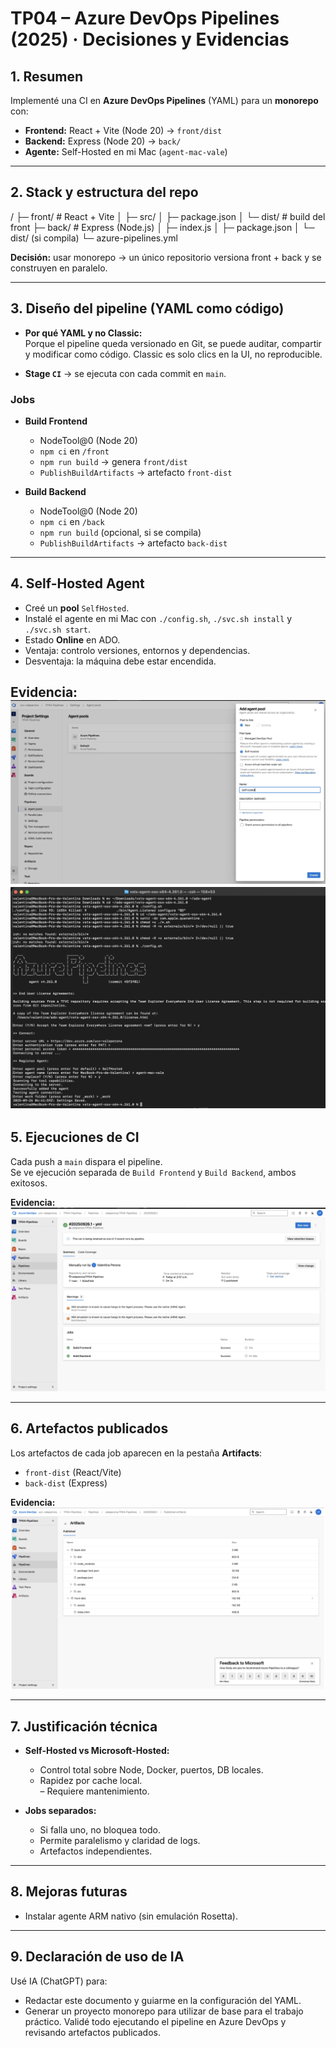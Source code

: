 # TP04 – Azure DevOps Pipelines (2025) · Decisiones y Evidencias

## 1. Resumen
Implementé una CI en **Azure DevOps Pipelines** (YAML) para un **monorepo** con:
- **Frontend:** React + Vite (Node 20) → `front/dist`
- **Backend:** Express (Node 20) → `back/`
- **Agente:** Self-Hosted en mi Mac (`agent-mac-vale`)

---

## 2. Stack y estructura del repo
/
├─ front/ # React + Vite
│ ├─ src/
│ ├─ package.json
│ └─ dist/ # build del front
├─ back/ # Express (Node.js)
│ ├─ index.js
│ ├─ package.json
│ └─ dist/ (si compila)
└─ azure-pipelines.yml


**Decisión:** usar monorepo → un único repositorio versiona front + back y se construyen en paralelo.

---

## 3. Diseño del pipeline (YAML como código)

- **Por qué YAML y no Classic:**  
  Porque el pipeline queda versionado en Git, se puede auditar, compartir y modificar como código. Classic es solo clics en la UI, no reproducible.

- **Stage `CI`** → se ejecuta con cada commit en `main`.  

### Jobs
- **Build Frontend**
  - NodeTool@0 (Node 20)
  - `npm ci` en `/front`
  - `npm run build` → genera `front/dist`
  - `PublishBuildArtifacts` → artefacto `front-dist`

- **Build Backend**
  - NodeTool@0 (Node 20)
  - `npm ci` en `/back`
  - `npm run build` (opcional, si se compila)
  - `PublishBuildArtifacts` → artefacto `back-dist`

---

## 4. Self-Hosted Agent

- Creé un **pool** `SelfHosted`.
- Instalé el agente en mi Mac con `./config.sh`, `./svc.sh install` y `./svc.sh start`.
- Estado **Online** en ADO.  
- Ventaja: controlo versiones, entornos y dependencias.  
- Desventaja: la máquina debe estar encendida.

**Evidencia:**  
![Agente online](./docs/agente-online.png)
![Azure Pipelines](./docs/azure-pipelines.png)
---

## 5. Ejecuciones de CI

Cada push a `main` dispara el pipeline.  
Se ve ejecución separada de `Build Frontend` y `Build Backend`, ambos exitosos.

**Evidencia:**  
![Jobs en verde](./docs/jobs-success.png)

---

## 6. Artefactos publicados

Los artefactos de cada job aparecen en la pestaña **Artifacts**:  
- `front-dist` (React/Vite)  
- `back-dist` (Express)

**Evidencia:**  
![Artifacts publicados](./docs/artifacts.png)

---

## 7. Justificación técnica

- **Self-Hosted vs Microsoft-Hosted:**  
  + Control total sobre Node, Docker, puertos, DB locales.  
  + Rapidez por cache local.  
  – Requiere mantenimiento.

- **Jobs separados:**  
  + Si falla uno, no bloquea todo.  
  + Permite paralelismo y claridad de logs.  
  + Artefactos independientes.

---

## 8. Mejoras futuras
- Instalar agente ARM nativo (sin emulación Rosetta).

---

## 9. Declaración de uso de IA
Usé IA (ChatGPT) para:  
- Redactar este documento y guiarme en la configuración del YAML.  
- Generar un proyecto monorepo para utilizar de base para el trabajo práctico.
Validé todo ejecutando el pipeline en Azure DevOps y revisando artefactos publicados.
